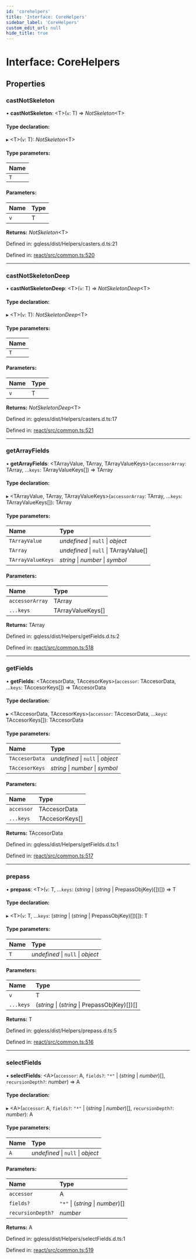 ```yaml
---
id: 'corehelpers'
title: 'Interface: CoreHelpers'
sidebar_label: 'CoreHelpers'
custom_edit_url: null
hide_title: true
---
```


# Interface: CoreHelpers

## Properties

### castNotSkeleton

• **castNotSkeleton**: <T\>(`v`: T) => _NotSkeleton_<T\>

#### Type declaration:

▸ <T\>(`v`: T): _NotSkeleton_<T\>

#### Type parameters:

| Name |
| :--- |
| `T`  |

#### Parameters:

| Name | Type |
| :--- | :--- |
| `v`  | T    |

**Returns:** _NotSkeleton_<T\>

Defined in: gqless/dist/Helpers/casters.d.ts:21

Defined in: [react/src/common.ts:520](https://github.com/PabloSzx/gqless/blob/master/packages/react/src/common.ts#L520)

---

### castNotSkeletonDeep

• **castNotSkeletonDeep**: <T\>(`v`: T) => _NotSkeletonDeep_<T\>

#### Type declaration:

▸ <T\>(`v`: T): _NotSkeletonDeep_<T\>

#### Type parameters:

| Name |
| :--- |
| `T`  |

#### Parameters:

| Name | Type |
| :--- | :--- |
| `v`  | T    |

**Returns:** _NotSkeletonDeep_<T\>

Defined in: gqless/dist/Helpers/casters.d.ts:17

Defined in: [react/src/common.ts:521](https://github.com/PabloSzx/gqless/blob/master/packages/react/src/common.ts#L521)

---

### getArrayFields

• **getArrayFields**: <TArrayValue, TArray, TArrayValueKeys\>(`accessorArray`: TArray, ...`keys`: TArrayValueKeys[]) => TArray

#### Type declaration:

▸ <TArrayValue, TArray, TArrayValueKeys\>(`accessorArray`: TArray, ...`keys`: TArrayValueKeys[]): TArray

#### Type parameters:

| Name              | Type                                   |
| :---------------- | :------------------------------------- |
| `TArrayValue`     | _undefined_ \| `null` \| _object_      |
| `TArray`          | _undefined_ \| `null` \| TArrayValue[] |
| `TArrayValueKeys` | _string_ \| _number_ \| _symbol_       |

#### Parameters:

| Name            | Type              |
| :-------------- | :---------------- |
| `accessorArray` | TArray            |
| `...keys`       | TArrayValueKeys[] |

**Returns:** TArray

Defined in: gqless/dist/Helpers/getFields.d.ts:2

Defined in: [react/src/common.ts:518](https://github.com/PabloSzx/gqless/blob/master/packages/react/src/common.ts#L518)

---

### getFields

• **getFields**: <TAccesorData, TAccesorKeys\>(`accessor`: TAccesorData, ...`keys`: TAccesorKeys[]) => TAccesorData

#### Type declaration:

▸ <TAccesorData, TAccesorKeys\>(`accessor`: TAccesorData, ...`keys`: TAccesorKeys[]): TAccesorData

#### Type parameters:

| Name           | Type                              |
| :------------- | :-------------------------------- |
| `TAccesorData` | _undefined_ \| `null` \| _object_ |
| `TAccesorKeys` | _string_ \| _number_ \| _symbol_  |

#### Parameters:

| Name       | Type           |
| :--------- | :------------- |
| `accessor` | TAccesorData   |
| `...keys`  | TAccesorKeys[] |

**Returns:** TAccesorData

Defined in: gqless/dist/Helpers/getFields.d.ts:1

Defined in: [react/src/common.ts:517](https://github.com/PabloSzx/gqless/blob/master/packages/react/src/common.ts#L517)

---

### prepass

• **prepass**: <T\>(`v`: T, ...`keys`: (_string_ \| (_string_ \| PrepassObjKey)[])[]) => T

#### Type declaration:

▸ <T\>(`v`: T, ...`keys`: (_string_ \| (_string_ \| PrepassObjKey)[])[]): T

#### Type parameters:

| Name | Type                              |
| :--- | :-------------------------------- |
| `T`  | _undefined_ \| `null` \| _object_ |

#### Parameters:

| Name      | Type                                          |
| :-------- | :-------------------------------------------- |
| `v`       | T                                             |
| `...keys` | (_string_ \| (_string_ \| PrepassObjKey)[])[] |

**Returns:** T

Defined in: gqless/dist/Helpers/prepass.d.ts:5

Defined in: [react/src/common.ts:516](https://github.com/PabloSzx/gqless/blob/master/packages/react/src/common.ts#L516)

---

### selectFields

• **selectFields**: <A\>(`accessor`: A, `fields?`: `"*"` \| (_string_ \| _number_)[], `recursionDepth?`: _number_) => A

#### Type declaration:

▸ <A\>(`accessor`: A, `fields?`: `"*"` \| (_string_ \| _number_)[], `recursionDepth?`: _number_): A

#### Type parameters:

| Name | Type                              |
| :--- | :-------------------------------- |
| `A`  | _undefined_ \| `null` \| _object_ |

#### Parameters:

| Name              | Type                              |
| :---------------- | :-------------------------------- |
| `accessor`        | A                                 |
| `fields?`         | `"*"` \| (_string_ \| _number_)[] |
| `recursionDepth?` | _number_                          |

**Returns:** A

Defined in: gqless/dist/Helpers/selectFields.d.ts:1

Defined in: [react/src/common.ts:519](https://github.com/PabloSzx/gqless/blob/master/packages/react/src/common.ts#L519)
